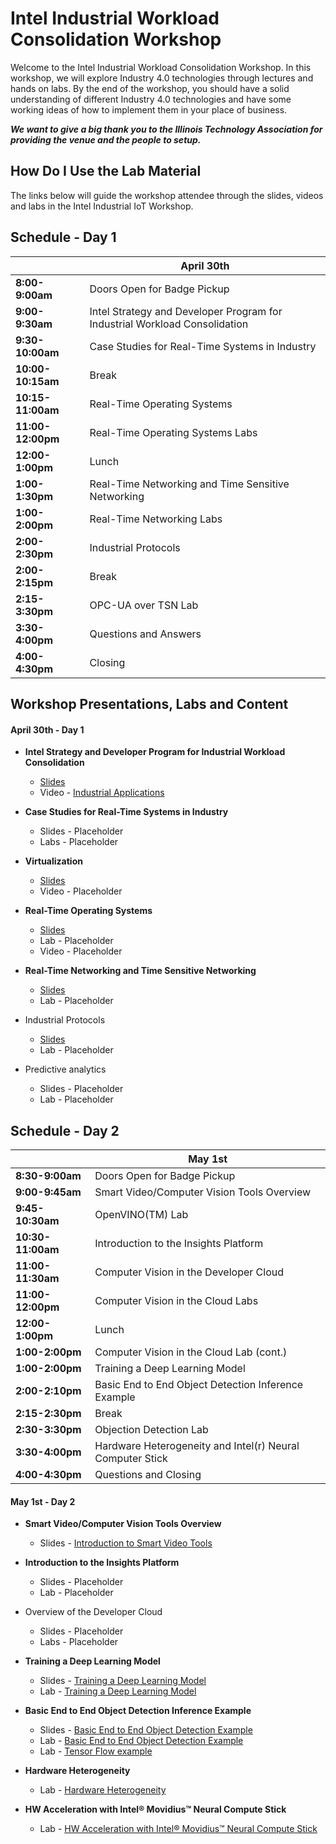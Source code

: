 # Intel Industrial Workload Consolidation Workshop

Welcome to the Intel Industrial Workload Consolidation Workshop. In this workshop, we will explore Industry 4.0 technologies through lectures and hands on labs. By the end of the workshop, you should have a solid understanding of different Industry 4.0 technologies and have some working ideas of how to implement them in your place of business.

***We want to give a big thank you to the Illinois Technology Association for providing the venue and the people to setup.***

## How Do I Use the Lab Material

The links below will guide the workshop attendee through the slides, videos and labs in the Intel Industrial IoT Workshop.

## Schedule - Day 1
||April 30th|
|---|---|
|**8:00-9:00am**|Doors Open for Badge Pickup |
| **9:00-9:30am**|Intel Strategy and Developer Program for Industrial Workload Consolidation  |
| **9:30-10:00am**|Case Studies for Real-Time Systems in Industry|
| **10:00-10:15am**|Break|
| **10:15-11:00am**|Real-Time Operating Systems|
| **11:00-12:00pm**|Real-Time Operating Systems Labs|
| **12:00-1:00pm**|Lunch|
| **1:00-1:30pm**|Real-Time Networking and Time Sensitive Networking|
| **1:00-2:00pm**|Real-Time Networking Labs|
| **2:00-2:30pm**|Industrial Protocols|
| **2:00-2:15pm**|Break|
| **2:15-3:30pm**|OPC-UA over TSN Lab|
| **3:30-4:00pm**|Questions and Answers|
| **4:00-4:30pm**|Closing|
## Workshop Presentations, Labs and Content
#### April 30th - Day 1
* **Intel Strategy and Developer Program for Industrial Workload Consolidation**
  - [Slides](./presentations/01-Intel-Developer-Program-and-Industrial-IoT-Strategy.pdf)
  - Video - [Industrial Applications](https://www.intel.com/content/www/us/en/industrial-automation/overview.html)

* **Case Studies for Real-Time Systems in Industry**
  - Slides - Placeholder
  - Labs - Placeholder

* **Virtualization**
  - [Slides](./presentations/02-Virtualization.pdf)
  - Video - Placeholder

* **Real-Time Operating Systems**
  - [Slides](./presentations/03-Real-Time-Systems.pdf)
  - Lab - Placeholder
  - Video - Placeholder

* **Real-Time Networking and Time Sensitive Networking**
  - [Slides](./presentations/04-Time-Sensitive-Networking.pdf)
  - Lab - Placeholder

* Industrial Protocols
  - [Slides](./presentations/05-Industrial-Protocols.pdf)
  - Lab - Placeholder

* Predictive analytics
    - Slides - Placeholder
    - Lab - Placeholder

## Schedule - Day 2
||May 1st|
|---|---|
|**8:30-9:00am**|Doors Open for Badge Pickup |
| **9:00-9:45am**|Smart Video/Computer Vision Tools Overview |
| **9:45-10:30am**|OpenVINO(TM) Lab|
| **10:30-11:00am**|Introduction to the Insights Platform|
| **11:00-11:30am**|Computer Vision in the Developer Cloud|
| **11:00-12:00pm**|Computer Vision in the Cloud Labs|
| **12:00-1:00pm**|Lunch|
| **1:00-2:00pm**|Computer Vision in the Cloud Lab (cont.)|
| **1:00-2:00pm**|Training a Deep Learning Model|
| **2:00-2:10pm**|Basic End to End Object Detection Inference Example|
| **2:15-2:30pm**|Break|
| **2:30-3:30pm**|Objection Detection Lab|
| **3:30-4:00pm**|Hardware Heterogeneity and Intel(r) Neural Computer Stick|
| **4:00-4:30pm**|Questions and Closing|


#### May 1st - Day 2

  * **Smart Video/Computer Vision Tools Overview**
    - Slides - [Introduction to Smart Video Tools](https://github.com/intel-iot-devkit/smart-video-workshop/presentations/01-Introduction-to-Intel-Smart-Video-Tools.pdf)

  * **Introduction to the Insights Platform**
    - Slides - Placeholder
    - Lab - Placeholder

  * Overview of the Developer Cloud
    - Slides - Placeholder
    - Labs - Placeholder

  * **Training a Deep Learning Model**
    - Slides - [Training a Deep Learning Model](https://github.com/intel-iot-devkit/smart-video-workshop/presentations/DL_training_model.pdf)
    - Lab - [Training a Deep Learning Model](https://github.com/intel-iot-devkit/smart-video-workshop/dl-model-training/README.md)

  * **Basic End to End Object Detection Inference Example**
    - Slides - [Basic End to End Object Detection Example](https://github.com/intel-iot-devkit/smart-video-workshop/presentations/02-03_Basic-End-to-End-Object-Detection-Example.pdf)
    - Lab - [Basic End to End Object Detection Example](https://github.com/intel-iot-devkit/smart-video-workshop/object-detection/README.md)
    - Lab - [Tensor Flow example](https://github.com/intel-iot-devkit/smart-video-workshop/advanced-video-analytics/tensor_flow.md)

  * **Hardware Heterogeneity**
    - Lab - [Hardware Heterogeneity](https://github.com/intel-iot-devkit/smart-video-workshop/hardware-heterogeneity/README.md)

  * **HW Acceleration with Intel® Movidius™ Neural Compute Stick**
    - Lab - [HW Acceleration with Intel® Movidius™ Neural Compute Stick](https://github.com/intel-iot-devkit/smart-video-workshop/HW-Acceleration-with-Movidious-NCS/README.md)

